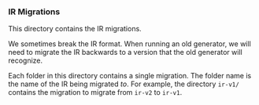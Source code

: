 ### IR Migrations

This directory contains the IR migrations.

We sometimes break the IR format. When running an old generator, we will need to
migrate the IR backwards to a version that the old generator will recognize.

Each folder in this directory contains a single migration. The folder name is
the name of the IR being migrated _to_. For example, the directory `ir-v1/` contains
the migration to migrate from `ir-v2` to `ir-v1`.
